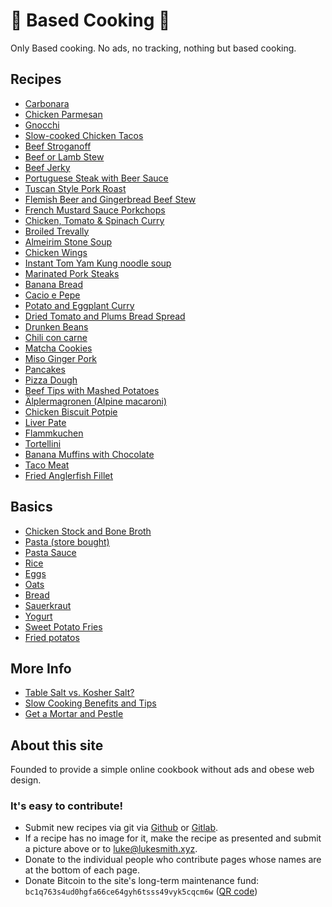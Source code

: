 # 🍳 Based Cooking 🍲

Only Based cooking. No ads, no tracking, nothing but based cooking.

## Recipes

- [Carbonara](carbonara.html)
- [Chicken Parmesan](chicken-parmesan.html)
- [Gnocchi](gnocchi.html)
- [Slow-cooked Chicken Tacos](chicken-tacos.html)
- [Beef Stroganoff](stroganoff.html)
- [Beef or Lamb Stew](beef-stew.html)
- [Beef Jerky](beef-jerky.html)
- [Portuguese Steak with Beer Sauce](portuguese-steak-with-beer-sauce.html)
- [Tuscan Style Pork Roast](tuscan-style-pork-roast.html)
- [Flemish Beer and Gingerbread Beef Stew](carbonade.html)
- [French Mustard Sauce Porkchops](french-mustard-sauce-porkchops.html)
- [Chicken, Tomato & Spinach Curry](chicken-tomato-spinach-curry.html)
- [Broiled Trevally](broiled-trevally.html)
- [Almeirim Stone Soup](almeirim-stone-soup.html)
- [Chicken Wings](chicken-wings.html)
- [Instant Tom Yam Kung noodle soup](instant-tom-yam-kung-noodle-soup.html)
- [Marinated Pork Steaks](marinated-pork-steaks.html)
- [Banana Bread](banana-bread.html)
- [Cacio e Pepe](cacio-e-pepe.html)
- [Potato and Eggplant Curry](potato-and-eggplant-curry.html)
- [Dried Tomato and Plums Bread Spread](dried-tomato-plum-spread.html)
- [Drunken Beans](drunken-beans.html)
- [Chili con carne](chili-con-carne.html)
- [Matcha Cookies](matcha-cookies.html)
- [Miso Ginger Pork](miso-ginger-pork.html)
- [Pancakes](pancake.html)
- [Pizza Dough](pizza-dough.html)
- [Beef Tips with Mashed Potatoes](beef-tips.html)
- [Älplermagronen (Alpine macaroni)](aelplermagronen.html)
- [Chicken Biscuit Potpie](chicken-biscuit-potpie.html)
- [Liver Pate](liverpate.html)
- [Flammkuchen](flammkuchen.html)
- [Tortellini](tortellini.html)
- [Banana Muffins with Chocolate](banana-muffins-with-chocolate.html)
- [Taco Meat](taco-meat.html)
- [Fried Anglerfish Fillet](fried-anglerfish-fillet.html)

## Basics

- [Chicken Stock and Bone Broth](chicken-stock-bone-broth.html)
- [Pasta (store bought)](pasta.html)
- [Pasta Sauce](pasta-sauce.html)
- [Rice](rice.html)
- [Eggs](eggs.html)
- [Oats](oats.html)
- [Bread](bread.html)
- [Sauerkraut](sauerkraut.html)
- [Yogurt](yogurt.html)
- [Sweet Potato Fries](sweet-potato-fries.html)
- [Fried potatos](fried_potatos.html)

## More Info

- [Table Salt vs. Kosher Salt?](salt.html)
- [Slow Cooking Benefits and Tips](slow-cooking-tips.html)
- [Get a Mortar and Pestle](mortar-and-pestle.html)

## About this site

Founded to provide a simple online cookbook without ads and obese web design.

### It's easy to contribute!

- Submit new recipes via git via [Github](https://github.com/lukesmithxyz/based.cooking) or [Gitlab](https://gitlab.com/lukesmithxyz/based.cooking).
- If a recipe has no image for it, make the recipe as presented and submit a picture above or to [luke@lukesmith.xyz](mailto:luke@lukesmith.xyz).
- Donate to the individual people who contribute pages whose names are at the bottom of each page.
- Donate Bitcoin to the site's long-term maintenance fund: `bc1q763s4ud0hgfa66ce64gyh6tsss49vyk5cqcm6w` ([QR code](pix/bitcoin-based-cooking.webp))
